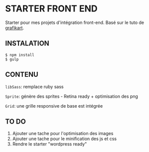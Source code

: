 # STARTER FRONT END
Starter pour mes projets d'intégration front-end. Basé sur le tuto de [grafikart](http://www.grafikart.fr/tutoriels/html-css/sass-libsass-nodejs-553).

## INSTALATION
```
$ npm install
$ gulp
```
## CONTENU
`libSass`: remplace ruby sass

`Sprite`: génère des sprites - Retina ready + optimisation des png

`Grid`: une grille responsive de base est intégrée

## TO DO
1. Ajouter une tache pour l'optimisation des images
2. Ajouter une tache pour le minification des js et css
3. Rendre le starter "wordpress ready"
